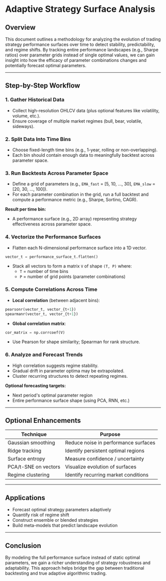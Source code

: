 # Adaptive Strategy Surface Analysis

## Overview

This document outlines a methodology for analyzing the evolution of trading strategy performance surfaces over time to detect stability, predictability, and regime shifts. By tracking entire performance landscapes (e.g., Sharpe ratios) over parameter grids instead of single optimal values, we can gain insight into how the efficacy of parameter combinations changes and potentially forecast optimal parameters.

---

## Step-by-Step Workflow

### 1. Gather Historical Data

- Collect high-resolution OHLCV data (plus optional features like volatility, volume, etc.).
- Ensure coverage of multiple market regimes (bull, bear, volatile, sideways).

### 2. Split Data Into Time Bins

- Choose fixed-length time bins (e.g., 1-year, rolling or non-overlapping).
- Each bin should contain enough data to meaningfully backtest across parameter space.

### 3. Run Backtests Across Parameter Space

- Define a grid of parameters (e.g., `EMA_fast` = [5, 10, ..., 30], `EMA_slow` = [20, 30, ..., 100]).
- For each parameter combination in the grid, run a full backtest and compute a performance metric (e.g., Sharpe, Sortino, CAGR).

**Result per time bin:**

- A performance surface (e.g., 2D array) representing strategy effectiveness across parameter space.

### 4. Vectorize the Performance Surfaces

- Flatten each N-dimensional performance surface into a 1D vector.

```python
vector_t = performance_surface_t.flatten()
```

- Stack all vectors to form a matrix `V` of shape `(T, P)` where:
  - `T` = number of time bins
  - `P` = number of grid points (parameter combinations)

### 5. Compute Correlations Across Time

- **Local correlation** (between adjacent bins):

```python
pearsonr(vector_t, vector_{t+1})
spearmanr(vector_t, vector_{t+1})
```

- **Global correlation matrix**:

```python
cor_matrix = np.corrcoef(V)
```

- Use Pearson for shape similarity; Spearman for rank structure.

### 6. Analyze and Forecast Trends

- High correlation suggests regime stability.
- Gradual drift in parameter optima may be extrapolated.
- Cluster recurring structures to detect repeating regimes.

**Optional forecasting targets:**

- Next period's optimal parameter region
- Entire performance surface shape (using PCA, RNN, etc.)

---

## Optional Enhancements

| Technique            | Purpose                              |
| -------------------- | ------------------------------------ |
| Gaussian smoothing   | Reduce noise in performance surfaces |
| Ridge tracking       | Identify persistent optimal regions  |
| Surface entropy      | Measure confidence / uncertainty     |
| PCA/t-SNE on vectors | Visualize evolution of surfaces      |
| Regime clustering    | Identify recurring market conditions |

---

## Applications

- Forecast optimal strategy parameters adaptively
- Quantify risk of regime shift
- Construct ensemble or blended strategies
- Build meta-models that predict landscape evolution

---

## Conclusion

By modeling the full performance surface instead of static optimal parameters, we gain a richer understanding of strategy robustness and adaptability. This approach helps bridge the gap between traditional backtesting and true adaptive algorithmic trading.

